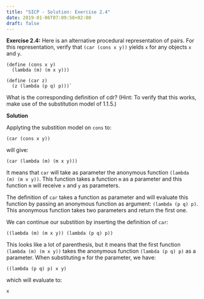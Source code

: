 ```yaml
---
title: "SICP - Solution: Exercise 2.4"
date: 2019-01-06T07:09:58+02:00
draft: false
---
```


**Exercise 2.4:** Here is an alternative procedural representation of pairs. For this representation, verify that `(car (cons x y))` yields `x` for any objects `x` and `y`.

```
(define (cons x y)
  (lambda (m) (m x y)))

(define (car z)
  (z (lambda (p q) p)))`
```

What is the corresponding definition of cdr? (Hint: To verify that this works, make use of the substitution model of 1.1.5.)

**Solution**

Applyting the substition model on `cons` to:

```
(car (cons x y))
```

will give:

```
(car (lambda (m) (m x y)))
```

It means that `car` will take as parameter the anonymous function `(lambda (m) (m x y))`. This function takes a function `m` as a parameter and this function `m` will receive `x` and `y` as parameters.

The definition of `car` takes a function as parameter and will evaluate this function by passing an anonymous function as argument: `(lambda (p q) p)`. This anonymous function takes two parameters and return the first one.

We can continue our substition by inserting the definition of `car`:

```
((lambda (m) (m x y)) (lambda (p q) p))
```

This looks like a lot of parenthesis, but it means that the first function `(lambda (m) (m x y))` takes the anonymous function `(lambda (p q) p)` as a parameter. When substituting `m` for the parameter, we have:

```
((lambda (p q) p) x y)
```

which will evaluate to:

```
x
```
